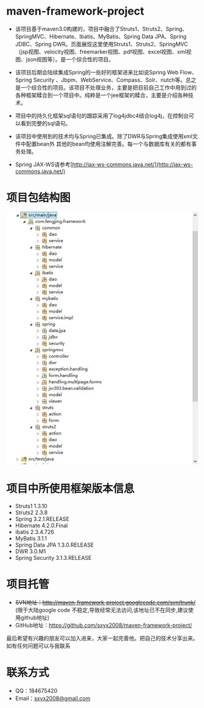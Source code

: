 # maven-framework-project

* 该项目基于maven3.0构建的，项目中融合了Struts1、Struts2、Spring、SpringMVC、Hibernate、Ibatis、MyBatis、Spring Data JPA、Spring JDBC、Spring DWR。页面展现这里使用Struts1、Struts2、SpringMVC（jsp视图、velocity视图、freemarker视图、pdf视图、excel视图、xml视图、json视图等）。是一个综合性的项目。

* 该项目后期会陆续集成Spring的一些好的框架进来比如说Spring Web Flow、Spring Security 、Jbpm、WebService、Compass、Solr、nutch等。总之是一个综合性的项目。该项目不处理业务，主要是把目前自己工作中用到过的各种框架糅合到一个项目中。纯粹是一个jee框架的糅合，主要是介绍各种技术。

* 项目中的持久化框架sql语句的跟踪采用了log4jdbc4结合log4j，在控制台可以看到完整的sql语句。

* 该项目中使用到的技术均与Spring已集成。除了DWR与Spring集成使用xml文件中配置bean外 其他的bean均使用注解完善。每一个与数据库有关的都有事务处理。

* Spring  JAX-WS请参考[http://jax-ws-commons.java.net/](http://jax-ws-commons.java.net/)

# 项目包结构图
![src/main/resources/package.jpg](src/main/resources/package.jpg)

# 项目中所使用框架版本信息
* Struts1 1.3.10
* Struts2 2.3.8
* Spring 3.2.1.RELEASE
* Hibernate 4.2.0.Final
* ibatis 2.3.4.726
* MyBatis 3.1.1
* Spring Data JPA 1.3.0.RELEASE
* DWR 3.0.M1
* Spring Security 3.1.3.RELEASE

# 项目托管
* <del>SVN地址：http://maven-framework-project.googlecode.com/svn/trunk/</del> (限于大陆google code 不稳定,导致经常无法访问,该地址已不在同步,建议使用github地址)
* GitHub地址：https://github.com/sxyx2008/maven-framework-project/

最后希望有兴趣的朋友可以加入进来，大家一起完善他。把自己的技术分享出来。如有任何问题可以与我联系

# 联系方式
* QQ：184675420
* Email：sxyx2008@gmail.com
